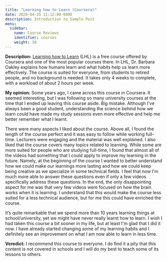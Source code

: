 ```yaml
---
title: "Learning how to Learn (Coursera)"
date: 2020-04-25 11:12:00-0400
description: Introduction to Sample Post
menu:
  sidebar:
    name: Course Reviews
    identifier: courses
    weight: 10
---
```


**Description:** [Learning how to Learn](https://www.coursera.org/learn/learning-how-to-learn) (LHL)  is a free course offered by Coursera and one of the most popular courses there. In LHL, Dr. Barbara Oakley explains how humans learn and what habits help us learn more effectively. The course is suited for everyone, from students to retired people, and no background is needed. It takes only 4 weeks to complete, with a workload of about 2 hours per week. 

**My opinion:** Some years ago, I came across this course in Coursera. It seemed interesting, but I was following so many university courses at the time that I ended up leaving this course aside. Big mistake. Although I’ve always been a good student, understanding the science behind how we learn could have made my study sessions even more effective and help me better remember what I learnt. 

There were many aspects I liked about the course. Above all, I found the length of the course perfect and it was easy to follow while working full-time. Lecturers were engaging and the material was well explained. I also liked that the course covers many topics related to learning. While some are more suited for people who are studying full-time, I found that almost all of the videos had something that I could apply to improve my learning in the future. Namely, at the beginning of the course I wanted to better understand how we could make our learnings more lasting and how we could keep being creative as we specialize in some technical fields. I feel that now I'm much more able to answer these questions even if only a few videos specifically address these questions. In the end, the only disappointing aspect for me was that very few videos were focused on how the brain works when it is learning. I understand that this would make the course less suited for a less technical audience, but for me this could have enriched the course.

It’s quite remarkable that we spend more than 10 years learning things at school/university, yet we might have never really learnt how to learn. I wish I had taken this course a bit sooner in my life, but at least I'm glad that I did it now. I have already started changing some of my learning habits and I definitely see an improvement on what I am now able to learn in less time.

**Veredict:** I recommend this course to everyone. I do find it a pity that this content is not covered in schools and I will do my best to teach some of its lessons to others.